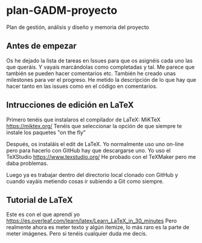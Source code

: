 # plan-GADM-proyecto
Plan de gestión, análisis y diseño y memoria del proyecto

## Antes de empezar
Os he dejado la lista de tareas en Issues para que os asignéis cada uno las que queráis. Y vayais marcándolas como completadas y tal. Me parece que también se pueden hacer comentarios etc.
También he creado unas milestones para ver el progreso.
He metido la descripción de lo que hay que hacer tanto en las issues como en el código en comentarios.

## Intrucciones de edición en LaTeX
Primero tenéis que instalaros el compilador de LaTeX: MiKTeX https://miktex.org/
Tenéis que seleccionar la opción de que siempre te instale los paquetes "on the fly"

Después, os instaláis el edit de LaTeX. Yo normalmente uso uno on-line pero para hacerlo con GitHub hay que descargarse uno. Yo uso el TeXStudio https://www.texstudio.org/
He probado con el TeXMaker pero me daba problemas.

Luego ya es trabajar dentro del directorio local clonado con GitHub y cuando vayáis metiendo cosas ir subiendo a Git como siempre.

## Tutorial de LaTeX
Este es con el que aprendí yo https://es.overleaf.com/learn/latex/Learn_LaTeX_in_30_minutes
Pero realmente ahora es meter texto y algún itemize, lo más raro es la parte de meter imágenes. Pero si tenéis cualquier duda me decís.
